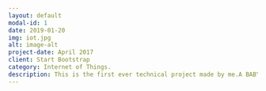 ```yaml
---
layout: default
modal-id: 1
date: 2019-01-20
img: iot.jpg
alt: image-alt
project-date: April 2017
client: Start Bootstrap
category: Internet of Things.
description: This is the first ever technical project made by me.A BABY MONITORING SYSTEM.A complete update of your babies whereabouts when you are out from home. For this project we used an arduino nodemcu to transmit the general health reports of the baby to the server updated time to time. You can view this project which is available in my <a href="github.com/samxaverian/sam-s-project/"> github repo.</a> 
---
```

